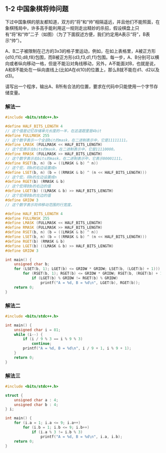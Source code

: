 ## 1-2 中国象棋将帅问题

下过中国象棋的朋友都知道，双方的“将”和“帅”相隔遥远，并且他们不能照面，在象棋残局中，许多高手能利用这一规则走出精妙的杀招，假设棋盘上只有“将”和“帅”二子（如图）（为了下面叙述方便，我们约定用A表示“将”，B表示“帅”）。

A、B二子被限制在己方的3x3的格子里运动，例如，在如上表格里，A被正方形{d10,f10,d8,f8}包围，而B被正方形{d3,f3,d1,f1}包围。每一步，A、B分别可以横向或者纵向移动一格，但是不能沿对角线移动，另外，A不能面对B，也就是说，A和B不能处在一纵向直线上(比如A在d(10)的位置上，那么B就不能在d1、d2以及d3)。 

请写出一个程序，输出A、B所有合法的位置，要求在代码中只能使用一个字节存储变量。 

### 解法一
```cpp
#include <bits/stdc++.h>

#define HALF_BITS_LENGTH 4
// 这个值是记忆存储单元长度的一半，在这道题里是4bit
#define FULLMASK 255
// 这个数字表示一个全部bit的mask，在二进制表示中，它是11111111。
#define LMASK (FULLMASK << HALF_BITS_LENGTH)
// 这个宏表示左bits的mask，在二进制表示中，它是11110000。
#define RMASK (FULLMASK >> HALF_BITS_LENGTH)
// 这个数字表示右bits的mask，在二进制表示中，它表示00001111。
#define RSET(b, n) (b = ((LMASK & b) ^ n))
// 这个宏，将b的右边设置成n
#define LSET(b, n) (b = ((RMASK & b) ^ (n << HALF_BITS_LENGTH)))
// 这个宏，将b的左边设置成n
#define RGET(b) (RMASK & b)
// 这个宏得到b的右边的值
#define LGET(b) ((LMASK & b) >> HALF_BITS_LENGTH)
// 这个宏得到b的左边的值
#define GRIDW 3
// 这个数字表示将帅移动范围的行宽度。

#define HALF_BITS_LENGTH 4
#define FULLMASK 255
#define LMASK (FULLMASK << HALF_BITS_LENGTH)
#define RMASK (FULLMASK >> HALF_BITS_LENGTH)
#define RSET(b, n) (b = ((LMASK & b) ^ n))
#define LSET(b, n) (b = ((RMASK & b) ^ (n << HALF_BITS_LENGTH)))
#define RGET(b) (RMASK & b)
#define LGET(b) ((LMASK & b) >> HALF_BITS_LENGTH)
#define GRIDW 3

int main() {
    unsigned char b;
    for (LSET(b, 1); LGET(b) <= GRIDW * GRIDW; LSET(b, (LGET(b) + 1)))
        for (RSET(b, 1); RGET(b) <= GRIDW * GRIDW; RSET(b, (RGET(b) + 1)))
            if (LGET(b) % GRIDW != RGET(b) % GRIDW)
                printf("A = %d, B = %d\n", LGET(b), RGET(b));
    return 0;
}
```

### 解法二
```cpp
#include <bits/stdc++.h>

int main() {
    unsigned char i = 81;
    while (i--) {
        if (i / 9 % 3 == i % 9 % 3)
            continue;
        printf("A = %d, B = %d\n", i / 9 + 1, i % 9 + 1);
    }
    return 0;
}
```

### 解法三
```cpp
#include <bits/stdc++.h>

struct {
    unsigned char a : 4;
    unsigned char b : 4;
} i;

int main() {
    for (i.a = 1; i.a <= 9; i.a++)
        for (i.b = 1; i.b <= 9; i.b++)
            if (i.a % 3 != i.b % 3)
                printf("A = %d, B = %d\n", i.a, i.b);
    return 0;
}
```